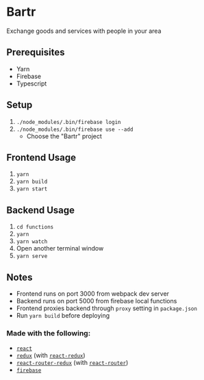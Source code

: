 # Bartr

Exchange goods and services with people in your area

## Prerequisites
* Yarn
* Firebase
* Typescript

## Setup

1. `./node_modules/.bin/firebase login`
2. `./node_modules/.bin/firebase use --add`
    * Choose the "Bartr" project

## Frontend Usage

1. `yarn`
2. `yarn build`
3. `yarn start`

## Backend Usage

1. `cd functions`
2. `yarn`
3. `yarn watch`
4. Open another terminal window
5. `yarn serve`


## Notes
* Frontend runs on port 3000 from webpack dev server
* Backend runs on port 5000 from firebase local functions
* Frontend proxies backend through `proxy` setting in `package.json`
* Run `yarn build` before deploying



### Made with the following:
* [`react`](https://github.com/facebook/react)
* [`redux`](https://github.com/reactjs/redux) (with [`react-redux`](https://github.com/reactjs/react-redux))
* [`react-router-redux`](https://github.com/reactjs/react-router-redux) (with [`react-router`](https://github.com/ReactTraining/react-router))
* [`firebase`](https://firebase.google.com)
